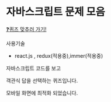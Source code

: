 # 자바스크립트 문제 모음

[:question:퀴즈 맞추러 가기!](https://junh-k.github.io/react-js-question/)

사용기술

* react.js , redux(적용중),immer(적용중)


자바스크립트 코드를 보고

객관식 답을 선택하는 퀴즈입니다.

모바일 화면에 최적화 되었습니다.



